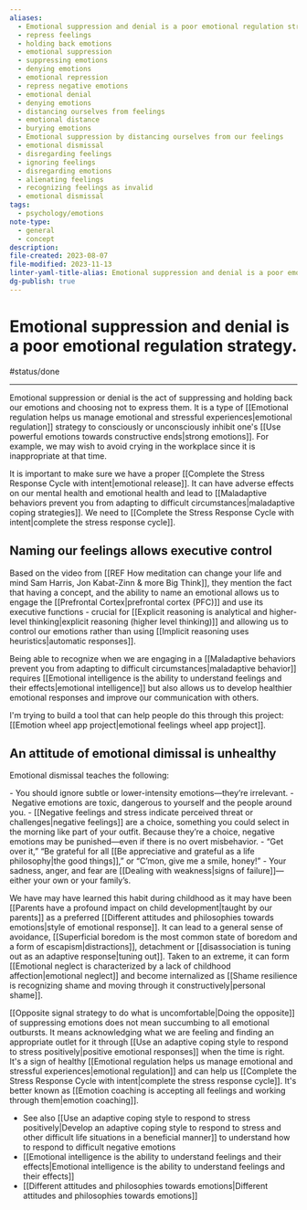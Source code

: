 ```yaml
---
aliases:
  - Emotional suppression and denial is a poor emotional regulation strategy.
  - repress feelings
  - holding back emotions
  - emotional suppression
  - suppressing emotions
  - denying emotions
  - emotional repression
  - repress negative emotions
  - emotional denial
  - denying emotions
  - distancing ourselves from feelings
  - emotional distance
  - burying emotions
  - Emotional suppression by distancing ourselves from our feelings
  - emotional dismissal
  - disregarding feelings
  - ignoring feelings
  - disregarding emotions
  - alienating feelings
  - recognizing feelings as invalid
  - emotional dismissal
tags:
  - psychology/emotions
note-type:
  - general
  - concept
description: 
file-created: 2023-08-07
file-modified: 2023-11-13
linter-yaml-title-alias: Emotional suppression and denial is a poor emotional regulation strategy.
dg-publish: true
---
```


# Emotional suppression and denial is a poor emotional regulation strategy.

#status/done 

---

Emotional suppression or denial is the act of suppressing and holding back our emotions and choosing not to express them. It is a type of [[Emotional regulation helps us manage emotional and stressful experiences|emotional regulation]] strategy to consciously or unconsciously inhibit one's [[Use powerful emotions towards constructive ends|strong emotions]]. For example, we may wish to avoid crying in the workplace since it is inappropriate at that time.

It is important to make sure we have a proper [[Complete the Stress Response Cycle with intent|emotional release]].  It can have adverse effects on our mental health and emotional health and lead to [[Maladaptive behaviors prevent you from adapting to difficult circumstances|maladaptive coping strategies]]. We need to [[Complete the Stress Response Cycle with intent|complete the stress response cycle]].

## Naming our feelings allows executive control

Based on the video from [[REF How meditation can change your life and mind  Sam Harris, Jon Kabat-Zinn & more  Big Think]], they mention the fact that having a concept, and the ability to name an emotional allows us to engage the [[Prefrontal Cortex|prefrontal cortex (PFC)]] and use its executive functions - crucial for [[Explicit reasoning is analytical and higher-level thinking|explicit reasoning (higher level thinking)]] and allowing us to control our emotions rather than using [[Implicit reasoning uses heuristics|automatic responses]].

Being able to recognize when we are engaging in a [[Maladaptive behaviors prevent you from adapting to difficult circumstances|maladaptive behavior]] requires [[Emotional intelligence is the ability to understand feelings and their effects|emotional intelligence]] but also allows us to develop healthier emotional responses and improve our communication with others.

I'm trying to build a tool that can help people do this through this project: [[Emotion wheel app project|emotional feelings wheel app project]].

## An attitude of emotional dimissal is unhealthy

Emotional dismissal teaches the following:

- You should ignore subtle or lower-intensity emotions—they’re irrelevant.
- Negative emotions are toxic, dangerous to yourself and the people around you.
- [[Negative feelings and stress indicate perceived threat or challenges|negative feelings]] are a choice, something you could select in the morning like part of your outfit. Because they’re a choice, negative emotions may be punished—even if there is no overt misbehavior.
- “Get over it,” “Be grateful for all [[Be appreciative and grateful as a life philosophy|the good things]],” or “C’mon, give me a smile, honey!”
- Your sadness, anger, and fear are [[Dealing with weakness|signs of failure]]—either your own or your family’s.

We have may have learned this habit during childhood as it may have been [[Parents have a profound impact on child development|taught by our parents]] as a preferred [[Different attitudes and philosophies towards emotions|style of emotional response]]. It can lead to a general sense of avoidance, [[Superficial boredom is the most common state of boredom and a form of escapism|distractions]],  detachment or [[disassociation is tuning out as an adaptive response|tuning out]]. Taken to an extreme, it can form [[Emotional neglect is characterized by a lack of childhood affection|emotional neglect]] and become internalized as [[Shame resilience is recognizing shame and moving through it constructively|personal shame]].

[[Opposite signal strategy to do what is uncomfortable|Doing the opposite]] of suppressing emotions does not mean succumbing to all emotional outbursts. It means acknowledging what we are feeling and finding an appropriate outlet for it through [[Use an adaptive coping style to respond to stress positively|positive emotional responses]] when the time is right. It's a sign of healthy [[Emotional regulation helps us manage emotional and stressful experiences|emotional regulation]] and can help us [[Complete the Stress Response Cycle with intent|complete the stress response cycle]]. It's better known as [[Emotion coaching is accepting all feelings and working through them|emotion coaching]].

- See also [[Use an adaptive coping style to respond to stress positively|Develop an adaptive coping style to respond to stress and other difficult life situations in a beneficial manner]] to understand how to respond to difficult negative emotions
- [[Emotional intelligence is the ability to understand feelings and their effects|Emotional intelligence is the ability to understand feelings and their effects]]
- [[Different attitudes and philosophies towards emotions|Different attitudes and philosophies towards emotions]]

